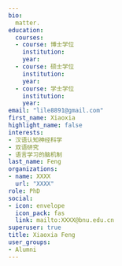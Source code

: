 ```yaml
---
bio: 
  matter.
education:
  courses:
  - course: 博士学位
    institution: 
    year: 
  - course: 硕士学位
    institution: 
    year: 
  - course: 学士学位
    institution: 
    year: 
email: "lile8891@gmail.com"
first_name: Xiaoxia
highlight_name: false
interests:
- 汉语认知神经科学
- 双语研究
- 语言学习的脑机制
last_name: Feng
organizations:
- name: XXXX
  url: "XXXX"
role: PhD
social:
- icon: envelope
  icon_pack: fas
  link: mailto:XXXX@bnu.edu.cn
superuser: true
title: Xiaoxia Feng
user_groups:
- Alumni
---
```

